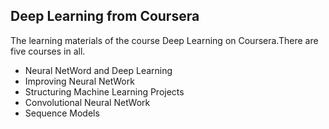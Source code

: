 ## Deep Learning from Coursera 

The learning materials of the course Deep Learning on Coursera.There are five courses in all.
- Neural NetWord and Deep Learning
- Improving Neural NetWork
- Structuring Machine Learning Projects
- Convolutional Neural NetWork
- Sequence Models
